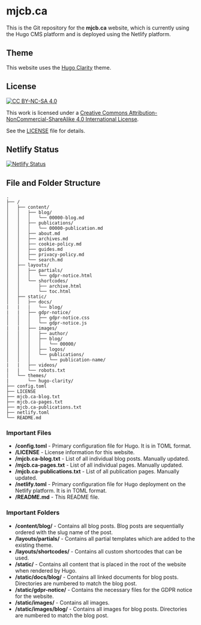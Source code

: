 # mjcb.ca #

This is the Git repository for the **mjcb.ca** website, which is currently using the Hugo CMS platform and is deployed using the Netlify platform.

## Theme ##

This website uses the [Hugo Clarity](https://github.com/chipzoller/hugo-clarity) theme.

## License ##

[![CC BY-NC-SA 4.0][cc-by-nc-sa-shield]][cc-by-nc-sa]

This work is licensed under a [Creative Commons Attribution-NonCommercial-ShareAlike 4.0 International License][cc-by-nc-sa].

[cc-by-nc-sa]: http://creativecommons.org/licenses/by-nc-sa/4.0/
[cc-by-nc-sa-image]: https://licensebuttons.net/l/by-nc-sa/4.0/88x31.png
[cc-by-nc-sa-shield]: https://img.shields.io/badge/License-CC%20BY--NC--SA%204.0-lightgrey.svg

See the [LICENSE](https://github.com/matthew-tfs/mjcb.ca/blob/main/LICENSE) file for details.

## Netlify Status ##

[![Netlify Status](https://api.netlify.com/api/v1/badges/7c471c8a-2c89-4556-93c0-95b78d5bc9e0/deploy-status)](https://app.netlify.com/sites/mjcbca/deploys)

## File and Folder Structure ##

```
.
├── /
│   ├── content/
│   │   ├── blog/
│   │   │   └── 00000-blog.md
│   │   ├── publications/
│   │   │   └── 00000-publication.md
│   │   ├── about.md
│   │   ├── archives.md
│   │   ├── cookie-policy.md
│   │   ├── guides.md
│   │   ├── privacy-policy.md
│   │   └── search.md
│   ├── layouts/
│   │   ├── partials/
│   │   │   └── gdpr-notice.html
│   │   └── shortcodes/
│   │       ├── archive.html
│   │       └── toc.html
│   ├── static/
│   │   ├── docs/
|   |   |   └── blog/
|   |   ├── gdpr-notice/
│   │   │   ├── gdpr-notice.css
│   │   │   └── gdpr-notice.js
|   |   ├── images/
│   │   │   ├── author/
│   │   │   ├── blog/
│   │   │   │   └── 00000/
│   │   │   ├── logos/
│   │   │   └── publications/
│   │   │       └── publication-name/
|   |   ├── videos/
|   |   └── robots.txt
│   └── themes/
|       └── hugo-clarity/
├── config.toml
├── LICENSE
├── mjcb.ca-blog.txt
├── mjcb.ca-pages.txt
├── mjcb.ca-publications.txt
├── netlify.toml
└── README.md
```

### Important Files ###

* **/config.toml** - Primary configuration file for Hugo. It is in TOML format.
* **/LICENSE** - License information for this website.
* **/mjcb.ca-blog.txt** - List of all individual blog posts. Manually updated.
* **/mjcb.ca-pages.txt** - List of all individual pages. Manually updated.
* **/mjcb.ca-publications.txt** - List of all publication pages. Manually updated.
* **/netlify.toml** - Primary configuration file for Hugo deployment on the Netlify platform. It is in TOML format.
* **/README.md** - This README file.

### Important Folders ###

* **/content/blog/** - Contains all blog posts. Blog posts are sequentially ordered with the slug name of the post.
* **/layouts/partials/** - Contains all partial templates which are added to the existing theme.
* **/layouts/shortcodes/** - Contains all custom shortcodes that can be used.
* **/static/** - Contains all content that is placed in the root of the website when rendered by Hugo.
* **/static/docs/blog/** - Contains all linked documents for blog posts. Directories are numbered to match the blog post.
* **/static/gdpr-notice/** - Contains the necessary files for the GDPR notice for the website.
* **/static/images/** - Contains all images.
* **/static/images/blog/** - Contains all images for blog posts. Directories are numbered to match the blog post.
